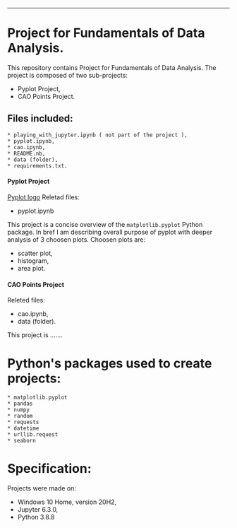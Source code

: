 ***
# Project for Fundamentals of Data Analysis.

This repository contains Project for Fundamentals of Data Analysis. The project is composed of two sub-projects:
- Pyplot Project,
- CAO Points Project.

## Files included:
    * playing_with_jupyter.ipynb ( not part of the project ),
    * pyplot.ipynb,
    * cao.ipynb,
    * README.nb,
    * data (folder),
    * requirements.txt.


#### Pyplot Project
[Pyplot logo](https://github.com/DracoNibilis/mmiu/blob/master/plt_logo_small.jpg)
Reletad files:
- pyplot.ipynb

This project is a concise overview of the `matplotlib.pyplot` Python package. In bref I am describing overall purpose of pyplot with deeper analysis of 3 choosen plots. Choosen plots are:
- scatter plot,
- histogram,
- area plot.


####  CAO Points Project
[]()
Releted files:
- cao.ipynb,
- data (folder).

This project is .......



# Python's packages used to create projects:
    * matplotlib.pyplot
    * pandas
    * numpy
    * random
    * requests
    * datetime
    * urllib.request
    * seaborn

# Specification:
Projects were made on:
- Windows 10 Home, version 20H2,
- Jupyter 6.3.0,
- Python 3.8.8



 



